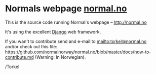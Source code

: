 # Normals webpage [normal.no](http://normal.no)

This is the source code running Normal's webpage – <http://normal.no>

It's using the excellent [Django](https://www.djangoproject.com/) web
framework.

If you wan't to contribute send and e-mail to <mailto:torkel@normal.no>
and/or check out this file:
<https://github.com/normalnorway/normal.no/blob/master/docs/how-to-contribute.md>
(Warning: In Norwegian).

/Torkel
